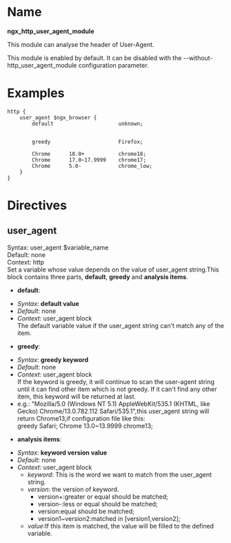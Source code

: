 # Name #

**ngx\_http\_user\_agent\_module**

This module can analyse the header of User-Agent.

This module is enabled by default. It can be disabled with the --without-http_user_agent_module configuration parameter.

# Examples #

	http {
		user_agent $ngx_browser {
			default                     unknown;


			greedy                      Firefox;

			Chrome      18.0+           chrome18;
			Chrome      17.0~17.9999    chrome17;
			Chrome      5.0-            chrome_low;
		}
	}

# Directives #

## user_agent ##

Syntax: user_agent $variable_name   
Default: none   
Context: http   
Set a variable whose value depends on the value of user_agent string.This block contains three parts, **default**, **greedy** and **analysis items**.

* **default**:         
 - *Syntax*: **default   value**           
 - *Default*: none           
 - *Context*: user_agent block  
 The default variable value if the user_agent string can't match any of the item.     

* **greedy**:   
 - *Syntax*: **greedy   keyword**   
 - *Default*: none  
 - *Context*: user_agent block  
 If the keyword is greedy, it will continue to scan the user-agent string until it can find other item which is not greedy. If it can\'t find any other item, this keyword will be returned at last.    
  - e.g.: "Mozilla/5.0 (Windows NT 5.1) AppleWebKit/535.1 (KHTML, like Gecko) Chrome/13.0.782.112 Safari/535.1",this user_agent string will return Chrome13,if configuration file like this:    
	greedy                  Safari;
	Chrome  13.0~13.9999    chrome13;

* **analysis items**:
 - *Syntax*: **keyword version value**
 - *Default*: none
 - *Context*: user_agent block
      - *keyword*: This is the word we want to match from the user_agent string.
      - *version*: the version of keyword.
         - version\+:greater or equal should be matched;
	     - version\-:less or equal should be matched;
	     - version:equal should be matched;
	     - version1~version2:matched in [version1,version2];
      - *value*:If this item is matched, the value will be filled to the defined variable.

